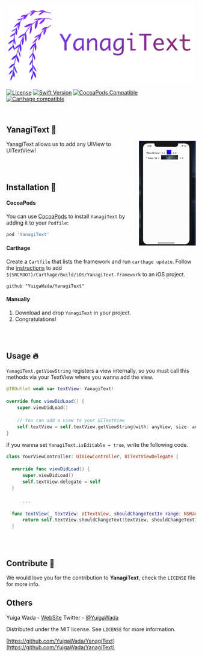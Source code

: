 <img src="Resources/Logo.png">

[![License][license-image]][license-url]
[![Swift Version][swift-image]][swift-url]
[![CocoaPods Compatible](https://img.shields.io/cocoapods/v/EZSwiftExtensions.svg)](https://img.shields.io/cocoapods/v/LFAlertController.svg)
[![Carthage compatible](https://img.shields.io/badge/Carthage-compatible-4BC51D.svg?style=flat)](https://github.com/Carthage/Carthage)

<br>

## YanagiText 🌿

<img align="right" src="Resources/Demo.gif" width=30%>

YanagiText allows us to add any UIView to UITextView!

<br><br>

## Installation 📒

#### CocoaPods
You can use [CocoaPods](http://cocoapods.org/) to install `YanagiText` by adding it to your `Podfile`:

```ruby
pod 'YanagiText'
```

#### Carthage
Create a `Cartfile` that lists the framework and run `carthage update`. Follow the [instructions](https://github.com/Carthage/Carthage#if-youre-building-for-ios) to add `$(SRCROOT)/Carthage/Build/iOS/YanagiText.framework` to an iOS project.

```
github "YuigaWada/YanagiText"
```

#### Manually
1. Download and drop ```YanagiText``` in your project.  
2. Congratulations!  

<br><br>

## Usage 🔥

```YanagiText.getViewString``` registers a view internally, so you must call this methods via your TextView where you wanna add the view.

```swift
@IBOutlet weak var textView: YanagiText!

override func viewDidLoad() {
    super.viewDidLoad()

    // You can add a view to your UITextView
    self.textView = self.textView.getViewString(with: anyView, size: anyView.frame.size)
}
```


If you wanna set ```YanagiText.isEditable = true```, write the following code.

```swift
class YourViewController: UIViewController, UITextViewDelegate {

  override func viewDidLoad() {
      super.viewDidLoad()
      self.textView.delegate = self
  }

      ...

  func textView(_ textView: UITextView, shouldChangeTextIn range: NSRange, replacementText text: String) -> Bool {
      return self.textView.shouldChangeText(textView, shouldChangeTextIn: range, replacementText: text)
  }

```

<br><br>

## Contribute 👨

We would love you for the contribution to **YanagiText**, check the ``LICENSE`` file for more info.



## Others

Yuiga Wada -  [WebSite](https://yuiga.dev)
Twitter         - [@YuigaWada](https://twitter.com/YuigaWada)





Distributed under the MIT license. See ``LICENSE`` for more information.

[https://github.com/YuigaWada/YanagiText](https://github.com/YuigaWada/YanagiText)




[swift-image]:https://img.shields.io/badge/swift-5.0-orange.svg
[swift-url]: https://swift.org/
[license-image]: https://img.shields.io/badge/License-MIT-blue.svg
[license-url]: LICENSE
[codebeat-image]: https://codebeat.co/badges/c19b47ea-2f9d-45df-8458-b2d952fe9dad
[codebeat-url]: https://codebeat.co/projects/github-com-vsouza-awesomeios-com

